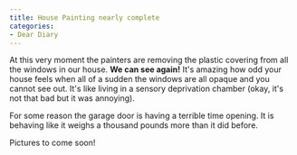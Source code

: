 ```yaml
---
title: House Painting nearly complete
categories:
- Dear Diary
---
```


At this very moment the painters are removing the plastic covering from all the windows in our house. **We can see again!** It's amazing how odd your house feels when all of a sudden the windows are all opaque and you cannot see out. It's like living in a sensory deprivation chamber (okay, it's not that bad but it was annoying).

For some reason the garage door is having a terrible time opening. It is behaving like it weighs a thousand pounds more than it did before.

Pictures to come soon!
